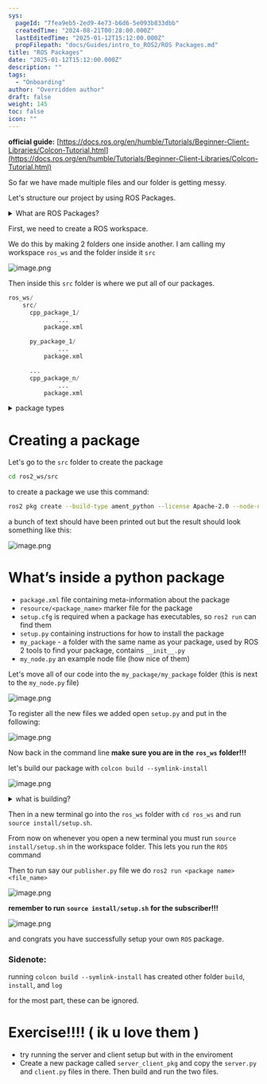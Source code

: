 ```yaml
---
sys:
  pageId: "7fea9eb5-2ed9-4e73-b6d6-5e093b833dbb"
  createdTime: "2024-08-21T00:28:00.000Z"
  lastEditedTime: "2025-01-12T15:12:00.000Z"
  propFilepath: "docs/Guides/intro_to_ROS2/ROS Packages.md"
title: "ROS Packages"
date: "2025-01-12T15:12:00.000Z"
description: ""
tags:
  - "Onboarding"
author: "Overridden author"
draft: false
weight: 145
toc: false
icon: ""
---
```


**official guide:** [https://docs.ros.org/en/humble/Tutorials/Beginner-Client-Libraries/Colcon-Tutorial.html](https://docs.ros.org/en/humble/Tutorials/Beginner-Client-Libraries/Colcon-Tutorial.html)

So far we have made multiple files and our folder is getting messy.

Let's structure our project by using ROS Packages.

<details>

<summary>What are ROS Packages?</summary>

ROS Packages are, as the name implies, packages of code that are highly sharable between ROS developers.

They consist of a folder, `package.xml` file, and source code

```python
      cpp_package_1/
		      ... imagine much code files here ..
          package.xml
```

</details>

First, we need to create a ROS workspace.

We do this by making 2 folders one inside another. I am calling my workspace `ros_ws` and the folder inside it `src`

![image.png](https://prod-files-secure.s3.us-west-2.amazonaws.com/d518164a-d88e-44d1-a4ee-3adb3bd8bce0/70706947-fd18-4537-a67b-e12946812d31/image.png?X-Amz-Algorithm=AWS4-HMAC-SHA256&X-Amz-Content-Sha256=UNSIGNED-PAYLOAD&X-Amz-Credential=ASIAZI2LB466S2ZX5QRI%2F20250428%2Fus-west-2%2Fs3%2Faws4_request&X-Amz-Date=20250428T004232Z&X-Amz-Expires=3600&X-Amz-Security-Token=IQoJb3JpZ2luX2VjEMz%2F%2F%2F%2F%2F%2F%2F%2F%2F%2FwEaCXVzLXdlc3QtMiJHMEUCIQDVkkcM1v71mVw5vOwmzJhK%2FG2uie2QNbj4a0AvHO0a2wIgZZtnYiLqbHVDevlD3Xu102%2BYSiO0cCQUwszHDPQgmfoq%2FwMIZRAAGgw2Mzc0MjMxODM4MDUiDAmWflCKicoUOq4s6yrcAyJGhtaFocAQi3C1pQSqXl8KDwWSpm7R1xI9BjpPSHjn9ZBSm721kTLSXin%2FT6fMXACdtFWBB5yc66G2YTEhaWg8yWsgdEBoJ5jy%2FjnnhCy8QSmaI3hKrY09JTMb97QfiGcNr6uJF%2Fn8rmYdLSdH1LSfgiVeVJQIMuBTX9%2B2Kcx3rMo2pIOaMQObolPtlyKX%2BBkkmYfUP8AbQBa1udU%2BhQsQCygmnNVKmQSXfLG0GY83dmrYK9h%2BMo2hHARTAQkL4CtjLGtjLZOCtunQCQHZIKiNLLgCVHaRSfk%2FKj9X7p35Eo2SCx7BxUkb%2FfYzE2p0MAKVfdAXSR3n%2BlzCBNAeNGogzSqbKA4UxdOfqzLw1iWf59i%2BZIibwP%2FvbS8qny9Lupvj0MVUbtgDba4eiJC8Dgw64zETUxoY7YKKLkZFogK2Ur1nf2%2FIDjVZ6wnsyl5R2fn%2B6LlVhPHsbVjF32CNIeeWShnSMpkGXs%2Bnpc75z%2BefyGe46UoQNccIsB3ey6RC3fyNVcnsQ5gSDxGG%2BhnZIaWtIDeEZZcMIH9sdrn03RHiRJELxuiQpY0GQIv%2Fz6vwrYMJtdSlnf714K1hTKGa4BTYPWUCCahChdTHivhb1ieLcbRWr5zpmjLENRnAMMyKusAGOqUBJLyy4%2B%2FWd6SeQjFEZk56c9WUsnxowd5SjEJPwFx5k6rfMaQVW2iSW1m22WeuxDQcqUeVEqQUIzsOj1vm2GBo3ePae%2Bba6JbauMfEwBiq676%2FCoGOVt2NrezgFAhputpuM2O4JEMEOdRSw9ayTzmQAcE0rVOvCoBXmEfQaGhdQqU3qCNegHHwEu5IWvDH0yP36w3bQ%2FDCvlV5Mkvw4cwMMrCPKx5c&X-Amz-Signature=2db7f5045519930695b3c5277b9aed5447c94ff17ca0fe1eecf44616ef56d668&X-Amz-SignedHeaders=host&x-id=GetObject)

Then inside this `src` folder is where we put all of our packages.

```python
ros_ws/
    src/
      cpp_package_1/
		      ...
          package.xml

      py_package_1/
		      ...
          package.xml

      ...
      cpp_package_n/
		      ...
          package.xml

```

<details>

<summary>package types</summary>

packages can be either `C++` or python.

the intern file structure is different for each but for this guide we will stick to creating python packages

</details>

# Creating a package

Let's go to the `src` folder to create the package

```bash
cd ros2_ws/src
```

to create a package we use this command:

```bash
ros2 pkg create --build-type ament_python --license Apache-2.0 --node-name my_node my_package
```

a bunch of text should have been printed out but the result should look something like this:

![image.png](https://prod-files-secure.s3.us-west-2.amazonaws.com/d518164a-d88e-44d1-a4ee-3adb3bd8bce0/e6cf1e3f-8512-4a3e-b131-079f800bf3e8/image.png?X-Amz-Algorithm=AWS4-HMAC-SHA256&X-Amz-Content-Sha256=UNSIGNED-PAYLOAD&X-Amz-Credential=ASIAZI2LB466S2ZX5QRI%2F20250428%2Fus-west-2%2Fs3%2Faws4_request&X-Amz-Date=20250428T004232Z&X-Amz-Expires=3600&X-Amz-Security-Token=IQoJb3JpZ2luX2VjEMz%2F%2F%2F%2F%2F%2F%2F%2F%2F%2FwEaCXVzLXdlc3QtMiJHMEUCIQDVkkcM1v71mVw5vOwmzJhK%2FG2uie2QNbj4a0AvHO0a2wIgZZtnYiLqbHVDevlD3Xu102%2BYSiO0cCQUwszHDPQgmfoq%2FwMIZRAAGgw2Mzc0MjMxODM4MDUiDAmWflCKicoUOq4s6yrcAyJGhtaFocAQi3C1pQSqXl8KDwWSpm7R1xI9BjpPSHjn9ZBSm721kTLSXin%2FT6fMXACdtFWBB5yc66G2YTEhaWg8yWsgdEBoJ5jy%2FjnnhCy8QSmaI3hKrY09JTMb97QfiGcNr6uJF%2Fn8rmYdLSdH1LSfgiVeVJQIMuBTX9%2B2Kcx3rMo2pIOaMQObolPtlyKX%2BBkkmYfUP8AbQBa1udU%2BhQsQCygmnNVKmQSXfLG0GY83dmrYK9h%2BMo2hHARTAQkL4CtjLGtjLZOCtunQCQHZIKiNLLgCVHaRSfk%2FKj9X7p35Eo2SCx7BxUkb%2FfYzE2p0MAKVfdAXSR3n%2BlzCBNAeNGogzSqbKA4UxdOfqzLw1iWf59i%2BZIibwP%2FvbS8qny9Lupvj0MVUbtgDba4eiJC8Dgw64zETUxoY7YKKLkZFogK2Ur1nf2%2FIDjVZ6wnsyl5R2fn%2B6LlVhPHsbVjF32CNIeeWShnSMpkGXs%2Bnpc75z%2BefyGe46UoQNccIsB3ey6RC3fyNVcnsQ5gSDxGG%2BhnZIaWtIDeEZZcMIH9sdrn03RHiRJELxuiQpY0GQIv%2Fz6vwrYMJtdSlnf714K1hTKGa4BTYPWUCCahChdTHivhb1ieLcbRWr5zpmjLENRnAMMyKusAGOqUBJLyy4%2B%2FWd6SeQjFEZk56c9WUsnxowd5SjEJPwFx5k6rfMaQVW2iSW1m22WeuxDQcqUeVEqQUIzsOj1vm2GBo3ePae%2Bba6JbauMfEwBiq676%2FCoGOVt2NrezgFAhputpuM2O4JEMEOdRSw9ayTzmQAcE0rVOvCoBXmEfQaGhdQqU3qCNegHHwEu5IWvDH0yP36w3bQ%2FDCvlV5Mkvw4cwMMrCPKx5c&X-Amz-Signature=191ed6b302c7343ac7d810efb8a47bced584eef0c9bd4dc3aa01cc18f5a8259d&X-Amz-SignedHeaders=host&x-id=GetObject)

# What’s inside a python package

- `package.xml` file containing meta-information about the package
- `resource/<package_name>` marker file for the package
- `setup.cfg` is required when a package has executables, so `ros2 run` can find them
- `setup.py` containing instructions for how to install the package
- `my_package` - a folder with the same name as your package, used by ROS 2 tools to find your package, contains `__init__.py`
- `my_node.py` an example node file (how nice of them)

Let's move all of our code into the `my_package/my_package` folder (this is next to the `my_node.py` file)

![image.png](https://prod-files-secure.s3.us-west-2.amazonaws.com/d518164a-d88e-44d1-a4ee-3adb3bd8bce0/9ce58f11-0da9-4d3e-b86d-506a9685d378/image.png?X-Amz-Algorithm=AWS4-HMAC-SHA256&X-Amz-Content-Sha256=UNSIGNED-PAYLOAD&X-Amz-Credential=ASIAZI2LB466S2ZX5QRI%2F20250428%2Fus-west-2%2Fs3%2Faws4_request&X-Amz-Date=20250428T004232Z&X-Amz-Expires=3600&X-Amz-Security-Token=IQoJb3JpZ2luX2VjEMz%2F%2F%2F%2F%2F%2F%2F%2F%2F%2FwEaCXVzLXdlc3QtMiJHMEUCIQDVkkcM1v71mVw5vOwmzJhK%2FG2uie2QNbj4a0AvHO0a2wIgZZtnYiLqbHVDevlD3Xu102%2BYSiO0cCQUwszHDPQgmfoq%2FwMIZRAAGgw2Mzc0MjMxODM4MDUiDAmWflCKicoUOq4s6yrcAyJGhtaFocAQi3C1pQSqXl8KDwWSpm7R1xI9BjpPSHjn9ZBSm721kTLSXin%2FT6fMXACdtFWBB5yc66G2YTEhaWg8yWsgdEBoJ5jy%2FjnnhCy8QSmaI3hKrY09JTMb97QfiGcNr6uJF%2Fn8rmYdLSdH1LSfgiVeVJQIMuBTX9%2B2Kcx3rMo2pIOaMQObolPtlyKX%2BBkkmYfUP8AbQBa1udU%2BhQsQCygmnNVKmQSXfLG0GY83dmrYK9h%2BMo2hHARTAQkL4CtjLGtjLZOCtunQCQHZIKiNLLgCVHaRSfk%2FKj9X7p35Eo2SCx7BxUkb%2FfYzE2p0MAKVfdAXSR3n%2BlzCBNAeNGogzSqbKA4UxdOfqzLw1iWf59i%2BZIibwP%2FvbS8qny9Lupvj0MVUbtgDba4eiJC8Dgw64zETUxoY7YKKLkZFogK2Ur1nf2%2FIDjVZ6wnsyl5R2fn%2B6LlVhPHsbVjF32CNIeeWShnSMpkGXs%2Bnpc75z%2BefyGe46UoQNccIsB3ey6RC3fyNVcnsQ5gSDxGG%2BhnZIaWtIDeEZZcMIH9sdrn03RHiRJELxuiQpY0GQIv%2Fz6vwrYMJtdSlnf714K1hTKGa4BTYPWUCCahChdTHivhb1ieLcbRWr5zpmjLENRnAMMyKusAGOqUBJLyy4%2B%2FWd6SeQjFEZk56c9WUsnxowd5SjEJPwFx5k6rfMaQVW2iSW1m22WeuxDQcqUeVEqQUIzsOj1vm2GBo3ePae%2Bba6JbauMfEwBiq676%2FCoGOVt2NrezgFAhputpuM2O4JEMEOdRSw9ayTzmQAcE0rVOvCoBXmEfQaGhdQqU3qCNegHHwEu5IWvDH0yP36w3bQ%2FDCvlV5Mkvw4cwMMrCPKx5c&X-Amz-Signature=9e156959ded3e85e9da064016757d9f0523a77920375e43db3f00717fa9feea8&X-Amz-SignedHeaders=host&x-id=GetObject)

To register all the new files we added open `setup.py` and put in the following:

![image.png](https://prod-files-secure.s3.us-west-2.amazonaws.com/d518164a-d88e-44d1-a4ee-3adb3bd8bce0/1cd7c262-4cae-4496-9d75-c178537d24a2/image.png?X-Amz-Algorithm=AWS4-HMAC-SHA256&X-Amz-Content-Sha256=UNSIGNED-PAYLOAD&X-Amz-Credential=ASIAZI2LB466S2ZX5QRI%2F20250428%2Fus-west-2%2Fs3%2Faws4_request&X-Amz-Date=20250428T004232Z&X-Amz-Expires=3600&X-Amz-Security-Token=IQoJb3JpZ2luX2VjEMz%2F%2F%2F%2F%2F%2F%2F%2F%2F%2FwEaCXVzLXdlc3QtMiJHMEUCIQDVkkcM1v71mVw5vOwmzJhK%2FG2uie2QNbj4a0AvHO0a2wIgZZtnYiLqbHVDevlD3Xu102%2BYSiO0cCQUwszHDPQgmfoq%2FwMIZRAAGgw2Mzc0MjMxODM4MDUiDAmWflCKicoUOq4s6yrcAyJGhtaFocAQi3C1pQSqXl8KDwWSpm7R1xI9BjpPSHjn9ZBSm721kTLSXin%2FT6fMXACdtFWBB5yc66G2YTEhaWg8yWsgdEBoJ5jy%2FjnnhCy8QSmaI3hKrY09JTMb97QfiGcNr6uJF%2Fn8rmYdLSdH1LSfgiVeVJQIMuBTX9%2B2Kcx3rMo2pIOaMQObolPtlyKX%2BBkkmYfUP8AbQBa1udU%2BhQsQCygmnNVKmQSXfLG0GY83dmrYK9h%2BMo2hHARTAQkL4CtjLGtjLZOCtunQCQHZIKiNLLgCVHaRSfk%2FKj9X7p35Eo2SCx7BxUkb%2FfYzE2p0MAKVfdAXSR3n%2BlzCBNAeNGogzSqbKA4UxdOfqzLw1iWf59i%2BZIibwP%2FvbS8qny9Lupvj0MVUbtgDba4eiJC8Dgw64zETUxoY7YKKLkZFogK2Ur1nf2%2FIDjVZ6wnsyl5R2fn%2B6LlVhPHsbVjF32CNIeeWShnSMpkGXs%2Bnpc75z%2BefyGe46UoQNccIsB3ey6RC3fyNVcnsQ5gSDxGG%2BhnZIaWtIDeEZZcMIH9sdrn03RHiRJELxuiQpY0GQIv%2Fz6vwrYMJtdSlnf714K1hTKGa4BTYPWUCCahChdTHivhb1ieLcbRWr5zpmjLENRnAMMyKusAGOqUBJLyy4%2B%2FWd6SeQjFEZk56c9WUsnxowd5SjEJPwFx5k6rfMaQVW2iSW1m22WeuxDQcqUeVEqQUIzsOj1vm2GBo3ePae%2Bba6JbauMfEwBiq676%2FCoGOVt2NrezgFAhputpuM2O4JEMEOdRSw9ayTzmQAcE0rVOvCoBXmEfQaGhdQqU3qCNegHHwEu5IWvDH0yP36w3bQ%2FDCvlV5Mkvw4cwMMrCPKx5c&X-Amz-Signature=b635deb6f025d9463eea1c0fad34de142512004f39fee3af2358a5e8d3aa525a&X-Amz-SignedHeaders=host&x-id=GetObject)

Now back in the command line **make sure you are in the** **`ros_ws`** **folder!!!**

let's build our package with `colcon build --symlink-install`

![image.png](https://prod-files-secure.s3.us-west-2.amazonaws.com/d518164a-d88e-44d1-a4ee-3adb3bd8bce0/2f2a0d27-b173-48fd-b189-5f5c0ce65619/image.png?X-Amz-Algorithm=AWS4-HMAC-SHA256&X-Amz-Content-Sha256=UNSIGNED-PAYLOAD&X-Amz-Credential=ASIAZI2LB466S2ZX5QRI%2F20250428%2Fus-west-2%2Fs3%2Faws4_request&X-Amz-Date=20250428T004232Z&X-Amz-Expires=3600&X-Amz-Security-Token=IQoJb3JpZ2luX2VjEMz%2F%2F%2F%2F%2F%2F%2F%2F%2F%2FwEaCXVzLXdlc3QtMiJHMEUCIQDVkkcM1v71mVw5vOwmzJhK%2FG2uie2QNbj4a0AvHO0a2wIgZZtnYiLqbHVDevlD3Xu102%2BYSiO0cCQUwszHDPQgmfoq%2FwMIZRAAGgw2Mzc0MjMxODM4MDUiDAmWflCKicoUOq4s6yrcAyJGhtaFocAQi3C1pQSqXl8KDwWSpm7R1xI9BjpPSHjn9ZBSm721kTLSXin%2FT6fMXACdtFWBB5yc66G2YTEhaWg8yWsgdEBoJ5jy%2FjnnhCy8QSmaI3hKrY09JTMb97QfiGcNr6uJF%2Fn8rmYdLSdH1LSfgiVeVJQIMuBTX9%2B2Kcx3rMo2pIOaMQObolPtlyKX%2BBkkmYfUP8AbQBa1udU%2BhQsQCygmnNVKmQSXfLG0GY83dmrYK9h%2BMo2hHARTAQkL4CtjLGtjLZOCtunQCQHZIKiNLLgCVHaRSfk%2FKj9X7p35Eo2SCx7BxUkb%2FfYzE2p0MAKVfdAXSR3n%2BlzCBNAeNGogzSqbKA4UxdOfqzLw1iWf59i%2BZIibwP%2FvbS8qny9Lupvj0MVUbtgDba4eiJC8Dgw64zETUxoY7YKKLkZFogK2Ur1nf2%2FIDjVZ6wnsyl5R2fn%2B6LlVhPHsbVjF32CNIeeWShnSMpkGXs%2Bnpc75z%2BefyGe46UoQNccIsB3ey6RC3fyNVcnsQ5gSDxGG%2BhnZIaWtIDeEZZcMIH9sdrn03RHiRJELxuiQpY0GQIv%2Fz6vwrYMJtdSlnf714K1hTKGa4BTYPWUCCahChdTHivhb1ieLcbRWr5zpmjLENRnAMMyKusAGOqUBJLyy4%2B%2FWd6SeQjFEZk56c9WUsnxowd5SjEJPwFx5k6rfMaQVW2iSW1m22WeuxDQcqUeVEqQUIzsOj1vm2GBo3ePae%2Bba6JbauMfEwBiq676%2FCoGOVt2NrezgFAhputpuM2O4JEMEOdRSw9ayTzmQAcE0rVOvCoBXmEfQaGhdQqU3qCNegHHwEu5IWvDH0yP36w3bQ%2FDCvlV5Mkvw4cwMMrCPKx5c&X-Amz-Signature=8e89fd7fc6b36d76b0d8c900933287eebd1dcfbd60af7d3a8cf7fc74fd6dc617&X-Amz-SignedHeaders=host&x-id=GetObject)

<details>

<summary>what is building?</summary>

if you are a CS major at Rose-Hulman you will learn the answer to this in CSSE132

but TLDR; is it combines all the code files into one program that can be run easily 

</details>

Then in a new terminal go into the `ros_ws` folder with `cd ros_ws` and run `source install/setup.sh`. 

From now on whenever you open a new terminal you must run `source install/setup.sh` in the workspace folder. This lets you run the `ROS` command

Then to run say our `publisher.py` file we do `ros2 run <package name> <file_name>`

![image.png](https://prod-files-secure.s3.us-west-2.amazonaws.com/d518164a-d88e-44d1-a4ee-3adb3bd8bce0/4f4b1219-3a44-4632-aa0a-ce3471699f59/image.png?X-Amz-Algorithm=AWS4-HMAC-SHA256&X-Amz-Content-Sha256=UNSIGNED-PAYLOAD&X-Amz-Credential=ASIAZI2LB466S2ZX5QRI%2F20250428%2Fus-west-2%2Fs3%2Faws4_request&X-Amz-Date=20250428T004232Z&X-Amz-Expires=3600&X-Amz-Security-Token=IQoJb3JpZ2luX2VjEMz%2F%2F%2F%2F%2F%2F%2F%2F%2F%2FwEaCXVzLXdlc3QtMiJHMEUCIQDVkkcM1v71mVw5vOwmzJhK%2FG2uie2QNbj4a0AvHO0a2wIgZZtnYiLqbHVDevlD3Xu102%2BYSiO0cCQUwszHDPQgmfoq%2FwMIZRAAGgw2Mzc0MjMxODM4MDUiDAmWflCKicoUOq4s6yrcAyJGhtaFocAQi3C1pQSqXl8KDwWSpm7R1xI9BjpPSHjn9ZBSm721kTLSXin%2FT6fMXACdtFWBB5yc66G2YTEhaWg8yWsgdEBoJ5jy%2FjnnhCy8QSmaI3hKrY09JTMb97QfiGcNr6uJF%2Fn8rmYdLSdH1LSfgiVeVJQIMuBTX9%2B2Kcx3rMo2pIOaMQObolPtlyKX%2BBkkmYfUP8AbQBa1udU%2BhQsQCygmnNVKmQSXfLG0GY83dmrYK9h%2BMo2hHARTAQkL4CtjLGtjLZOCtunQCQHZIKiNLLgCVHaRSfk%2FKj9X7p35Eo2SCx7BxUkb%2FfYzE2p0MAKVfdAXSR3n%2BlzCBNAeNGogzSqbKA4UxdOfqzLw1iWf59i%2BZIibwP%2FvbS8qny9Lupvj0MVUbtgDba4eiJC8Dgw64zETUxoY7YKKLkZFogK2Ur1nf2%2FIDjVZ6wnsyl5R2fn%2B6LlVhPHsbVjF32CNIeeWShnSMpkGXs%2Bnpc75z%2BefyGe46UoQNccIsB3ey6RC3fyNVcnsQ5gSDxGG%2BhnZIaWtIDeEZZcMIH9sdrn03RHiRJELxuiQpY0GQIv%2Fz6vwrYMJtdSlnf714K1hTKGa4BTYPWUCCahChdTHivhb1ieLcbRWr5zpmjLENRnAMMyKusAGOqUBJLyy4%2B%2FWd6SeQjFEZk56c9WUsnxowd5SjEJPwFx5k6rfMaQVW2iSW1m22WeuxDQcqUeVEqQUIzsOj1vm2GBo3ePae%2Bba6JbauMfEwBiq676%2FCoGOVt2NrezgFAhputpuM2O4JEMEOdRSw9ayTzmQAcE0rVOvCoBXmEfQaGhdQqU3qCNegHHwEu5IWvDH0yP36w3bQ%2FDCvlV5Mkvw4cwMMrCPKx5c&X-Amz-Signature=b6b958bae2dbff5f2a0dcae7c720b307d3ca927b75b5d37cf3c057563801a81e&X-Amz-SignedHeaders=host&x-id=GetObject)

**remember to run** **`source install/setup.sh`** **for the subscriber!!!**

![image.png](https://prod-files-secure.s3.us-west-2.amazonaws.com/d518164a-d88e-44d1-a4ee-3adb3bd8bce0/02121119-dad4-49ec-8356-c956108b4243/image.png?X-Amz-Algorithm=AWS4-HMAC-SHA256&X-Amz-Content-Sha256=UNSIGNED-PAYLOAD&X-Amz-Credential=ASIAZI2LB466S2ZX5QRI%2F20250428%2Fus-west-2%2Fs3%2Faws4_request&X-Amz-Date=20250428T004232Z&X-Amz-Expires=3600&X-Amz-Security-Token=IQoJb3JpZ2luX2VjEMz%2F%2F%2F%2F%2F%2F%2F%2F%2F%2FwEaCXVzLXdlc3QtMiJHMEUCIQDVkkcM1v71mVw5vOwmzJhK%2FG2uie2QNbj4a0AvHO0a2wIgZZtnYiLqbHVDevlD3Xu102%2BYSiO0cCQUwszHDPQgmfoq%2FwMIZRAAGgw2Mzc0MjMxODM4MDUiDAmWflCKicoUOq4s6yrcAyJGhtaFocAQi3C1pQSqXl8KDwWSpm7R1xI9BjpPSHjn9ZBSm721kTLSXin%2FT6fMXACdtFWBB5yc66G2YTEhaWg8yWsgdEBoJ5jy%2FjnnhCy8QSmaI3hKrY09JTMb97QfiGcNr6uJF%2Fn8rmYdLSdH1LSfgiVeVJQIMuBTX9%2B2Kcx3rMo2pIOaMQObolPtlyKX%2BBkkmYfUP8AbQBa1udU%2BhQsQCygmnNVKmQSXfLG0GY83dmrYK9h%2BMo2hHARTAQkL4CtjLGtjLZOCtunQCQHZIKiNLLgCVHaRSfk%2FKj9X7p35Eo2SCx7BxUkb%2FfYzE2p0MAKVfdAXSR3n%2BlzCBNAeNGogzSqbKA4UxdOfqzLw1iWf59i%2BZIibwP%2FvbS8qny9Lupvj0MVUbtgDba4eiJC8Dgw64zETUxoY7YKKLkZFogK2Ur1nf2%2FIDjVZ6wnsyl5R2fn%2B6LlVhPHsbVjF32CNIeeWShnSMpkGXs%2Bnpc75z%2BefyGe46UoQNccIsB3ey6RC3fyNVcnsQ5gSDxGG%2BhnZIaWtIDeEZZcMIH9sdrn03RHiRJELxuiQpY0GQIv%2Fz6vwrYMJtdSlnf714K1hTKGa4BTYPWUCCahChdTHivhb1ieLcbRWr5zpmjLENRnAMMyKusAGOqUBJLyy4%2B%2FWd6SeQjFEZk56c9WUsnxowd5SjEJPwFx5k6rfMaQVW2iSW1m22WeuxDQcqUeVEqQUIzsOj1vm2GBo3ePae%2Bba6JbauMfEwBiq676%2FCoGOVt2NrezgFAhputpuM2O4JEMEOdRSw9ayTzmQAcE0rVOvCoBXmEfQaGhdQqU3qCNegHHwEu5IWvDH0yP36w3bQ%2FDCvlV5Mkvw4cwMMrCPKx5c&X-Amz-Signature=96745f3c11effd841998ba1486d366f57159117cd9964e414737d4e395f30804&X-Amz-SignedHeaders=host&x-id=GetObject)

and congrats you have successfully setup your own `ROS` package.

### Sidenote:

running `colcon build --symlink-install` has created other folder `build`, `install`, and `log`

for the most part, these can be ignored.

# Exercise!!!! ( ik u love them )

- try running the server and client setup but with in the enviroment
- Create a new package called `server_client_pkg` and copy the `server.py` and `client.py` files in there. Then build and run the two files.
